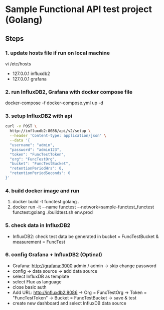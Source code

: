 # Sample Functional API test project (Golang)

## Steps

### 1. update hosts file if run on local machine

   vi /etc/hosts

- 127.0.0.1    influxdb2
- 127.0.0.1    grafana

### 2. run InfluxDB2, Grafana with docker compose file

   docker-compose -f docker-compose.yml up -d

### 3. setup InfluxDB2 with api

~~~bash
curl -v POST \
  http://influxdb2:8086/api/v2/setup \
  --header 'Content-type: application/json' \
  --data '{
  "username": "admin",
  "password": "admin123",
  "token": "FuncTestToken",
  "org": "FuncTestOrg",
  "bucket": "FuncTestBucket",
  "retentionPeriodHrs": 0,
  "retentionPeriodSeconds": 0
}'
~~~

### 4. build docker image and run

1. docker build -t functest:golang .
2. docker run -it --name functest --network=sample-functest_functest functest:golang ./buildtest.sh env.prod

### 5. check data in InfluxDB2

- InfluxDB2: check test data be generated in bucket = FuncTestBucket & measurement = FuncTest

### 6. config Grafana + InfluxDB2 (Optinal)

- Grafana: <http://grafana:3000> admin / admin -> skip change password
- config -> data source -> add data source
- select InfluxDB as template
- select Flux as language
- close basic auth
- Add URL: <http://influxdb2:8086> -> Org = FuncTestOrg -> Token = "FuncTestToken" -> Bucket = FuncTestBucket -> save & test
- create new dashboard and select InfluxDB data source
